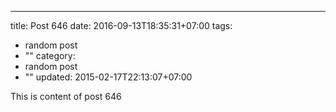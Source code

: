 ---
title: Post 646
date: 2016-09-13T18:35:31+07:00
tags:
  - random post
  - ""
category:
  - random post
  - ""
updated: 2015-02-17T22:13:07+07:00

This is content of post 646